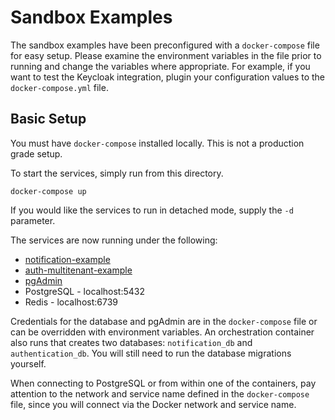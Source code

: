 # Sandbox Examples
The sandbox examples have been preconfigured with a `docker-compose` file for easy setup. Please examine the environment variables in the file prior to running and change the variables where appropriate. For example, if you want to test the Keycloak integration, plugin your configuration values to the `docker-compose.yml` file. 

## Basic Setup
You must have `docker-compose` installed locally. This is not a production grade setup.

To start the services, simply run from this directory.
```shell
docker-compose up
```

If you would like the services to run in detached mode, supply the `-d` parameter.

The services are now running under the following:
* [notification-example](http://localhost:3030)
* [auth-multitenant-example](http://localhost:3000)
* [pgAdmin](http://localhost:5050)
* PostgreSQL - localhost:5432
* Redis - localhost:6739

Credentials for the database and pgAdmin are in the `docker-compose` file or can be overridden with environment variables. An orchestration container also runs that creates two databases: `notification_db` and `authentication_db`. You will still need to run the database migrations yourself.

When connecting to PostgreSQL or from within one of the containers, pay attention to the network and service name defined in the `docker-compose` file, since you will connect via the Docker network and service name.